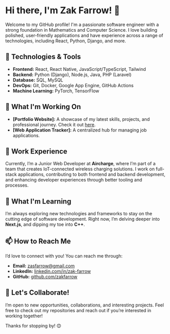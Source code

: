 # Hi there, I'm Zak Farrow! 👋

Welcome to my GitHub profile! I'm a passionate software engineer with a strong foundation in Mathematics and Computer Science. I love building polished, user-friendly applications and have experience across a range of technologies, including React, Python, Django, and more.

## 🔧 Technologies & Tools

- **Frontend:** React, React Native, JavaScript/TypeScript, Tailwind
- **Backend:** Python (Django), Node.js, Java, PHP (Laravel)
- **Database:** SQL, MySQL
- **DevOps:** Git, Docker, Google App Engine, GitHub Actions
- **Machine Learning:** PyTorch, TensorFlow

## 🚀 What I'm Working On

- **[Portfolio Website]:** A showcase of my latest skills, projects, and professional journey. Check it out [here](https://zakfarrow.me).
- **[Web Application Tracker]:** A centralized hub for managing job applications.

## 💼 Work Experience

Currently, I’m a Junior Web Developer at **Aircharge**, where I’m part of a team that creates IoT-connected wireless charging solutions. I work on full-stack applications, contributing to both frontend and backend development, and enhancing developer experiences through better tooling and processes.

## 🌱 What I'm Learning

I’m always exploring new technologies and frameworks to stay on the cutting edge of software development. Right now, I’m delving deeper into **Next.js**, and dipping my toe into **C++**.

## 📫 How to Reach Me

I’d love to connect with you! You can reach me through:

- **Email:** zasfarrow@gmail.com
- **LinkedIn:** [linkedin.com/in/zak-farrow](https://www.linkedin.com/in/zak-farrow)
- **GitHub:** [github.com/zakfarrow](https://github.com/zakfarrow)

## 🌟 Let's Collaborate!

I’m open to new opportunities, collaborations, and interesting projects. Feel free to check out my repositories and reach out if you’re interested in working together!

Thanks for stopping by! 😊
